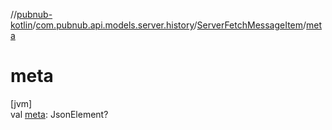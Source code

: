 //[pubnub-kotlin](../../../index.md)/[com.pubnub.api.models.server.history](../index.md)/[ServerFetchMessageItem](index.md)/[meta](meta.md)

# meta

[jvm]\
val [meta](meta.md): JsonElement?
